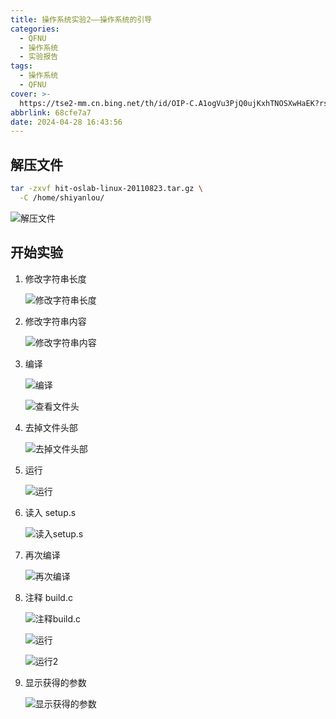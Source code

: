 ```yaml
---
title: 操作系统实验2——操作系统的引导
categories:
  - QFNU
  - 操作系统
  - 实验报告
tags:
  - 操作系统
  - QFNU
cover: >-
  https://tse2-mm.cn.bing.net/th/id/OIP-C.A1ogVu3PjQ0ujKxhTNOSXwHaEK?rs=1&pid=ImgDetMain
abbrlink: 68cfe7a7
date: 2024-04-28 16:43:56
---
```


## 解压文件

```bash
tar -zxvf hit-oslab-linux-20110823.tar.gz \
  -C /home/shiyanlou/
```

![解压文件](../images/OS/2/image.png)

## 开始实验

1.  修改字符串长度

    ![修改字符串长度](../images/OS/2/image-1.png)

2.  修改字符串内容

    ![修改字符串内容](../images/OS/2/image-2.png)

3.  编译

    ![编译](../images/OS/2/image-3.png)

    ![查看文件头](../images/OS/2/image-10.png)

4.  去掉文件头部

    ![去掉文件头部](../images/OS/2/image-4.png)

5.  运行

    ![运行](../images/OS/2/image-5.png)

6.  读入 setup.s

    ![读入setup.s](../images/OS/2/image-6.png)

7.  再次编译

    ![再次编译](../images/OS/2/image-7.png)

8.  注释 build.c

    ![注释build.c](../images/OS/2/image-8.png)

    ![运行](../images/OS/2/image-9.png)

    ![运行2](../images/OS/2/image-11.png)

9.  显示获得的参数

    ![显示获得的参数](../images/OS/2/image-12.png)

